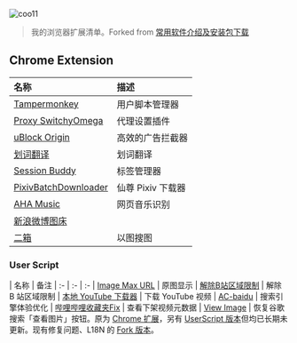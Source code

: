 ![coo11](https://avatars1.githubusercontent.com/u/22176261?s=64&v=4)

> 我的浏览器扩展清单。Forked from [常用软件介绍及安装包下载](https://gist.github.com/ixiumu/6125637fd044d86ed62ad6f2434d3675)

## Chrome Extension

| 名称 | 描述 |
| :- | :- |
[Tampermonkey](https://chrome.google.com/webstore/detail/dhdgffkkebhmkfjojejmpbldmpobfkfo) | 用户脚本管理器
[Proxy SwitchyOmega](https://chrome.google.com/webstore/detail/padekgcemlokbadohgkifijomclgjgif) | 代理设置插件
[uBlock Origin](https://chrome.google.com/webstore/detail/cjpalhdlnbpafiamejdnhcphjbkeiagm) | 高效的广告拦截器
[划词翻译](https://chrome.google.com/webstore/detail/ikhdkkncnoglghljlkmcimlnlhkeamad) | 划词翻译
[Session Buddy](https://chrome.google.com/webstore/detail/cjpalhdlnbpafiamejdnhcphjbkeiagm) | 标签管理器
[PixivBatchDownloader](https://chrome.google.com/webstore/detail/dkndmhgdcmjdmkdonmbgjpijejdcilfh) | 仙尊 Pixiv 下载器
[AHA Music](https://chrome.google.com/webstore/detail/dpacanjfikmhoddligfbehkpomnbgblf) | 网页音乐识别
[新浪微博图床](https://chrome.google.com/webstore/detail/fdfdnfpdplfbbnemmmoklbfjbhecpnhf) | 
[二箱](https://chrome.google.com/webstore/detail/kidibbfcblfbbafhnlanccjjdehoahep) | 以图搜图

### User Script

| 名称 | 备注
| :- | :- | :- |
[Image Max URL](https://github.com/qsniyg/maxurl) | 原图显示 |
[解除B站区域限制](https://greasyfork.org/zh-CN/scripts/25718) | 解除 B 站区域限制 |
[本地 YouTube 下载器](https://greasyfork.org/zh-CN/scripts/369400) | 下载 YouTube 视频 |
[AC-baidu](https://greasyfork.org/zh-CN/scripts/14178) | 搜索引擎体验优化 |
[哔哩哔哩收藏夹Fix](https://greasyfork.org/zh-CN/scripts/369400) | 查看下架视频元数据 |
[View Image](https://github.com/bijij/ViewImage) | 恢复谷歌搜索「查看图片」按钮。原为 [Chrome 扩展](https://chrome.google.com/webstore/detail/jpcmhcelnjdmblfmjabdeclccemkghjk)，另有 [UserScript 版本](https://gist.github.com/bijij/58cc8cfc859331e4cf80210528a7b255)但均已长期未更新。现有修复问题、L18N 的 [Fork 版本](https://gist.github.com/saviorxzero98/88662a751b48cfeb90f22a61ca4567eb)。